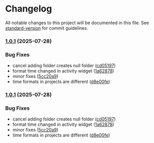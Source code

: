 # Changelog

All notable changes to this project will be documented in this file. See [standard-version](https://github.com/conventional-changelog/standard-version) for commit guidelines.

### [1.0.1](https://github.com/matteoppet/Study-Tracker/compare/v2.2.0...v1.0.1) (2025-07-28)


### Bug Fixes

* cancel adding folder creates null folder ([cd05197](https://github.com/matteoppet/Study-Tracker/commit/cd051970056548f9cc9e55bd0bb8d1f521d022b7))
* format time changed in activity widget ([1a62878](https://github.com/matteoppet/Study-Tracker/commit/1a62878786c8406a20515f428749482edec98efa))
* minor fixes ([5cc20a9](https://github.com/matteoppet/Study-Tracker/commit/5cc20a9c851619a81905a57416443e86412c6b1d))
* time formats in projects are different ([d8e00fe](https://github.com/matteoppet/Study-Tracker/commit/d8e00fef8b0b5d20197b9bfbc16dea191abb2964))

### [1.0.1](https://github.com/matteoppet/Study-Tracker/compare/v2.2.0...v1.0.1) (2025-07-28)


### Bug Fixes

* cancel adding folder creates null folder ([cd05197](https://github.com/matteoppet/Study-Tracker/commit/cd051970056548f9cc9e55bd0bb8d1f521d022b7))
* format time changed in activity widget ([1a62878](https://github.com/matteoppet/Study-Tracker/commit/1a62878786c8406a20515f428749482edec98efa))
* minor fixes ([5cc20a9](https://github.com/matteoppet/Study-Tracker/commit/5cc20a9c851619a81905a57416443e86412c6b1d))
* time formats in projects are different ([d8e00fe](https://github.com/matteoppet/Study-Tracker/commit/d8e00fef8b0b5d20197b9bfbc16dea191abb2964))
